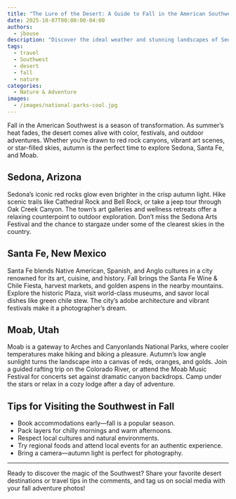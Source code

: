 ```yaml
---
title: "The Lure of the Desert: A Guide to Fall in the American Southwest"
date: 2025-10-07T00:00:00-04:00
authors:
  - jbouse
description: "Discover the ideal weather and stunning landscapes of Sedona, Santa Fe, and Moab in the autumn months."
tags:
  - travel
  - Southwest
  - desert
  - fall
  - nature
categories:
  - Nature & Adventure
images:
  - /images/national-parks-cool.jpg
---
```


Fall in the American Southwest is a season of transformation. As summer’s heat fades, the desert comes alive with color, festivals, and outdoor adventures. Whether you’re drawn to red rock canyons, vibrant art scenes, or star-filled skies, autumn is the perfect time to explore Sedona, Santa Fe, and Moab.

## Sedona, Arizona

Sedona’s iconic red rocks glow even brighter in the crisp autumn light. Hike scenic trails like Cathedral Rock and Bell Rock, or take a jeep tour through Oak Creek Canyon. The town’s art galleries and wellness retreats offer a relaxing counterpoint to outdoor exploration. Don’t miss the Sedona Arts Festival and the chance to stargaze under some of the clearest skies in the country.

## Santa Fe, New Mexico

Santa Fe blends Native American, Spanish, and Anglo cultures in a city renowned for its art, cuisine, and history. Fall brings the Santa Fe Wine & Chile Fiesta, harvest markets, and golden aspens in the nearby mountains. Explore the historic Plaza, visit world-class museums, and savor local dishes like green chile stew. The city’s adobe architecture and vibrant festivals make it a photographer’s dream.

## Moab, Utah

Moab is a gateway to Arches and Canyonlands National Parks, where cooler temperatures make hiking and biking a pleasure. Autumn’s low angle sunlight turns the landscape into a canvas of reds, oranges, and golds. Join a guided rafting trip on the Colorado River, or attend the Moab Music Festival for concerts set against dramatic canyon backdrops. Camp under the stars or relax in a cozy lodge after a day of adventure.

## Tips for Visiting the Southwest in Fall
- Book accommodations early—fall is a popular season.
- Pack layers for chilly mornings and warm afternoons.
- Respect local cultures and natural environments.
- Try regional foods and attend local events for an authentic experience.
- Bring a camera—autumn light is perfect for photography.

---

Ready to discover the magic of the Southwest? Share your favorite desert destinations or travel tips in the comments, and tag us on social media with your fall adventure photos!
